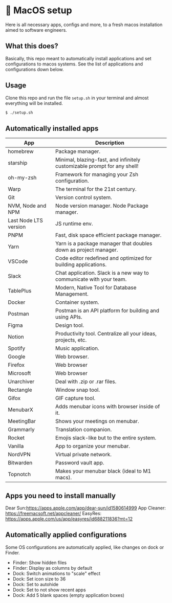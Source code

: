 # 🤖 MacOS setup
Here is all necessary apps, configs and more, to a fresh macos installation aimed to software engineers.

## What this does?
Basically, this repo meant to automatically install applications and set configurations to
macos systems. See the list of applications and configurations down below.

## Usage
Clone this repo and run the file `setup.sh` in your terminal and almost everything will be installed.
```bash
$ ./setup.sh
```

## Automatically installed apps
| App    | Description    |
|-------------------------|---------------------------------------------------------------------------|
| homebrew                | Package manager.                                                          |
| starship                | Minimal, blazing-fast, and infinitely customizable prompt for any shell!  |
| oh-my-zsh               | Framework for managing your Zsh configuration.                            |
| Warp                    | The terminal for the 21st century.                                        |
| Git                     | Version control system.                                                   |
| NVM, Node and NPM       | Node version manager. Node Package manager.                               |
| Last Node LTS version   | JS runtime env.                                                           |
| PNPM                    | Fast, disk space efficient package manager.                               |
| Yarn                    | Yarn is a package manager that doubles down as project manager.           |
| VSCode                  | Code editor redefined and optimized for building applications.            |
| Slack                   | Chat application. Slack is a new way to communicate with your team.       |
| TablePlus               | Modern, Native Tool for Database Management.                              |
| Docker                  | Container system.                                                         |
| Postman                 | Postman is an API platform for building and using APIs.                   |
| Figma                   | Design tool.                                                              |
| Notion                  | Productivity tool. Centralize all your ideas, projects, etc.              |
| Spotify                 | Music application.                                                        |
| Google                  | Web browser.                                                              |
| Firefox                 | Web browser                                                               |
| Microsoft               | Web browser                                                               |
| Unarchiver              | Deal with .zip or .rar files.                                             |
| Rectangle               | Window snap tool.                                                         |
| Gifox                   | GIF capture tool.                                                         |
| MenubarX                | Adds menubar icons with browser inside of it.                             |
| MeetingBar              | Shows your meetings on menubar.                                           |
| Grammarly               | Translation companion.                                                    |
| Rocket                  | Emojis slack-like but to the entire system.                               |
| Vanilla                 | App to organize your menubar.                                             |
| NordVPN                 | Virtual private network.                                                  |
| Bitwarden               | Password vault app.                                                       |
| Topnotch                | Makes your menubar black (ideal to M1 macs).                              |

## Apps you need to install manually
Dear Sun:https://apps.apple.com/app/dear-sun/id1580614999
App Cleaner: https://freemacsoft.net/appcleaner/
EasyRes: https://apps.apple.com/us/app/easyres/id688211836?mt=12

## Automatically applied configurations
Some OS configurations are automatically applied, like changes on dock or Finder.
- Finder: Show hidden files
- Finder: Display as columns by default
- Dock: Switch animations to "scale" effect
- Dock: Set icon size to 36
- Dock: Set to autohide
- Dock: Set to not show recent apps
- Dock: Add 5 blank spaces (empty application boxes)